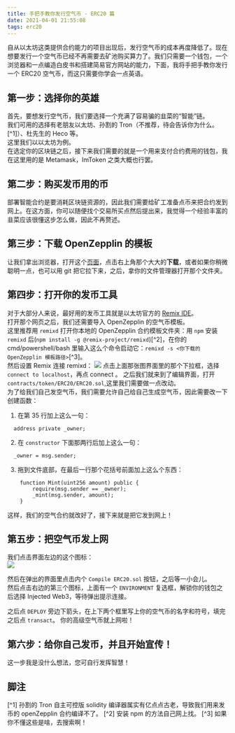 ```yaml
---
title: 手把手教你发行空气币 - ERC20 篇
date: 2021-04-01 21:55:08
tags: erc20
---
```


自从以太坊这类提供合约能力的项目出现后，发行空气币的成本再度降低了。现在想要发行一个空气币已经不再需要去矿池购买算力了。我们只需要一个钱包，一个浏览器和一点编造白皮书和搭建简易官方网站的能力，下面，我将手把手教你发行一个 ERC20 空气币，而这只需要你学会一点英语。

## 第一步：选择你的英雄

首先，要想发行空气币，我们要选择一个充满了容易骗的韭菜的“智能”链。  
我们可用的选择有老朋友以太坊、孙割的 Tron（不推荐，待会告诉你为什么。[^1]）、杜先生的 Heco 等。  
这里我们以以太坊为例。  
在选定你的区块链之后，接下来我们需要的就是一个用来支付合约费用的钱包，我在这里用的是 Metamask，ImToken 之类大概也行罢。

## 第二步：购买发币用的币

部署智能合约是要消耗区块链资源的，因此我们需要给矿工准备点币来把合约发到网上。在这方面，你可以随便找个交易所买点然后提出来，我觉得一个经验丰富的韭菜应该很懂这步怎么做，因此不再赘述。

## 第三步：下载 OpenZepplin 的模板

让我们拿出浏览器，打开这个[页面](https://github.com/OpenZeppelin/openzeppelin-contracts)，点击右上角那个大大的**下载**，或者如果你稍微聪明一点，也可以用 git 把它拉下来，之后，拿你的文件管理器打开那个文件夹。

## 第四步：打开你的发币工具

对于大部分人来说，最好用的发币工具就是以太坊官方的 [Remix IDE](https://http://remix.ethereum.org/)。  
打开那个网页之后，我们还需要导入 OpenZepplin 的空气币模板。  
这里推荐用 `remixd` 打开你本地的 OpenZepplin 合约模板文件夹：用 `npm` 安装 `remixd` 后(`npm install -g @remix-project/remixd`)[^2]，在你的 cmd/powershell/bash 里输入这么个命令启动它：`remixd -s <你下载的 OpenZepplin 模板路径>`[^3]。  
然后设置 Remix 连接 remixd：
![](/images/erc20-remix-import.png)
点击上面那张图界面里的那个下拉框，选择 `connect to localhost`，再点 connect 。
之后我们就来到了编辑界面，打开 `contracts/token/ERC20/ERC20.sol`,这里我们需要做一点改动。  
为了给我们自己发空气币，我们需要允许自己给自己生成空气币，因此需要改一下创建函数：  
1. 在第 35 行加上这么一句： 

```solidity
  address private _owner;
```

2. 在 `constructor` 下面那两行后加上这么一句：

```solidity
  _owner = msg.sender;
```

3. 拖到文件底部，在最后一行那个花括号前面加上这么个东西：

```solidity
    function Mint(uint256 amount) public {
        require(msg.sender == _owner);
        _mint(msg.sender, amount);
    }
```
  
这样，我们的空气合约就改好了，接下来就是把它发到网上！

## 第五步：把空气币发上网

我们点击界面左边的这个图标：  
![](/images/remix-compile.png)  

然后在弹出的界面里点击内个 `Compile ERC20.sol` 按钮，之后等一小会儿。  
然后点击右边的第三个图标，上面有一个 `ENVIRONMENT` 复选框，解锁你的钱包之后选择 Injected Web3，等待弹出提示连接。  

之后点 `DEPLOY` 旁边下箭头，在上下两个框里写上你的空气币的名字和符号，填完之后点 `transact`。 你的高级空气币就上网啦！

## 第六步：给你自己发币，并且开始宣传！

这一步我是没什么想法，您可自行发挥智慧！

## 脚注

[^1] 孙割的 Tron 自主可控版 solidity 编译器属实有亿点点古老，导致我们用来发币的 openZepplin 合约编译不了。
[^2] 安装 npm 的方法自己网上找。
[^3] 如果你不懂这些是啥，去搜索啊！